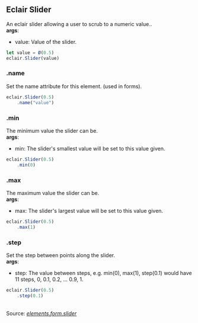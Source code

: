 ## Eclair Slider
An eclair slider allowing a user to scrub to a numeric value..
<br/>**args**:
- value: Value of the slider.
```javascript
let value = Ø(0.5)
eclair.Slider(value)
```
### .name
Set the name attribute for this element. (used in forms).
```javascript
eclair.Slider(0.5)
    .name("value")
```
### .min
The minimum value the slider can be.
<br/>**args**:
- min: The slider's smallest value will be set to this value given.
```javascript
eclair.Slider(0.5)
    .min(0)
```
### .max
The maximum value the slider can be.
<br/>**args**:
- max: The slider's largest value will be set to this value given.
```javascript
eclair.Slider(0.5)
    .max(1)
```
### .step
Set the step between points along the slider.
<br/>**args**:
- step: The value between steps, e.g. min(0), max(1), step(0.1) would have 11 steps, 0, 0.1, 0.2, ... 0.9, 1.
```javascript
eclair.Slider(0.5)
    .step(0.1)
```

<br/>Source: [_elements.form.slider_](https://github.com/SamGarlick/Eclair/tree/main/src/elements/form/slider.js)